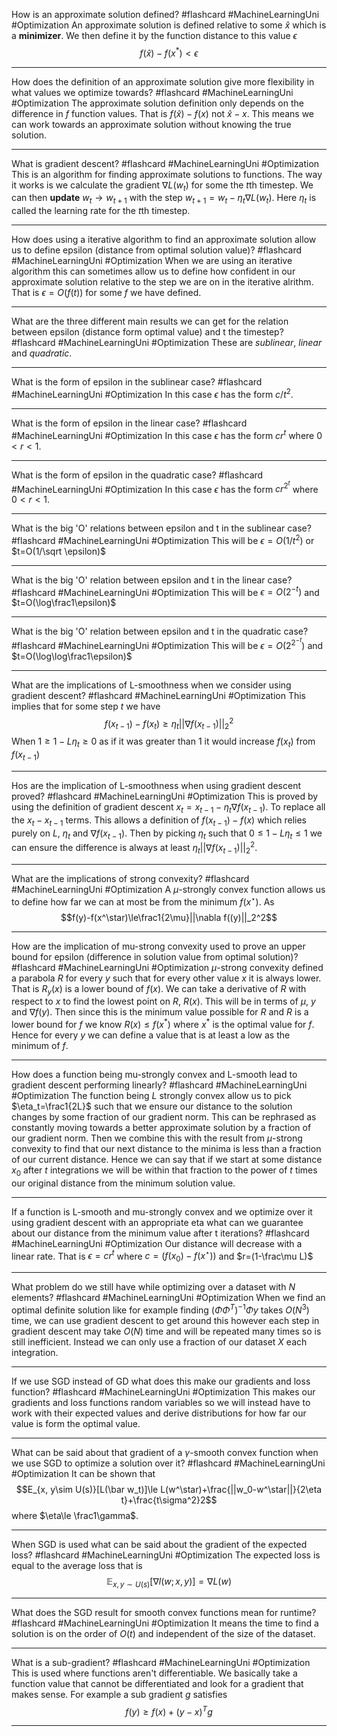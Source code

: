 How is an approximate solution defined? #flashcard #MachineLearningUni #Optimization 
	An approximate solution is defined relative to some $\hat x$ which is a **minimizer**. We then define it by the function distance to this value $\epsilon$ $$f(\hat x)-f(x^*)<\epsilon$$

---
How does the definition of an approximate solution give more flexibility in what values we optimize towards?  #flashcard #MachineLearningUni #Optimization 
	The approximate solution definition only depends on the difference in $f$ function values. That is $f(\hat x)-f(x)$ not $\hat x-x$. This means we can work towards an approximate solution without knowing the true solution.

---
What is gradient descent?  #flashcard #MachineLearningUni #Optimization 
	This is an algorithm for finding approximate solutions to functions. The way it works is we calculate the gradient $\nabla L(w_t)$ for some the $t$th timestep. We can then **update** $w_t\to w_{t+1}$ with the step $w_{t+1}=w_t-\eta_t\nabla L(w_t)$. Here $\eta_t$ is called the learning rate for the $t$th timestep.

---
How does using a iterative algorithm to find an approximate solution allow us to define epsilon (distance from optimal solution value)?  #flashcard #MachineLearningUni #Optimization 
	When we are using an iterative algorithm this can sometimes allow us to define how confident in our approximate solution relative to the step we are on in the iterative alrithm. That is $\epsilon=O(f(t))$ for some $f$ we have defined.

---
What are the three different main results we can get for the relation between epsilon (distance form optimal value) and t the timestep? #flashcard #MachineLearningUni #Optimization 
	These are *sublinear*, *linear* and *quadratic*.

---
What is the form of epsilon in the sublinear case?  #flashcard #MachineLearningUni #Optimization 
	In this case $\epsilon$ has the form $c/t^2$.

---
What is the form of epsilon in the linear case?  #flashcard #MachineLearningUni #Optimization 
	In this case $\epsilon$ has the form $cr^{t}$ where $0<r<1$.

---
What is the form of epsilon in the quadratic case?   #flashcard #MachineLearningUni #Optimization 
	In this case $\epsilon$ has the form $cr^{2^t}$ where $0<r<1$.

---
What is the big 'O' relations between epsilon and t in the sublinear case?   #flashcard #MachineLearningUni #Optimization 
	This will be $\epsilon=O(1/t^2)$ or $t=O(1/\sqrt \epsilon)$

---
What is the big 'O' relation between epsilon and t in the linear case?   #flashcard #MachineLearningUni #Optimization 
	This will be $\epsilon=O(2^{-t})$ and $t=O(\log\frac1\epsilon)$ 

---
What is the big 'O' relation between epsilon and t in the quadratic case?   #flashcard #MachineLearningUni #Optimization 
	This will be $\epsilon=O(2^{2^{-t}})$ and $t=O(\log\log\frac1\epsilon)$ 

---
What are the implications of L-smoothness when we consider using gradient descent?   #flashcard #MachineLearningUni #Optimization 
	This implies that for some step $t$ we have $$f(x_{t-1})-f(x_t)\ge\eta_t||\nabla f(x_{t-1})||_2^2$$When $1\ge 1-L\eta_t\ge 0$ as if it was greater than $1$ it would increase $f(x_t)$ from $f(x_{t-1})$

---
Hos are the implication of L-smoothness when using gradient descent proved?   #flashcard #MachineLearningUni #Optimization 
	This is proved by using the definition of gradient descent $x_t=x_{t-1}-\eta_t\nabla f(x_{t-1})$. To replace all the $x_t-x_{t-1}$ terms. This allows a definition of $f(x_{t-1})-f(x)$ which relies purely on $L$, $\eta_t$ and $\nabla f(x_{t-1})$. Then by picking $\eta_t$ such that $0\le 1-L\eta_t\le1$ we can ensure the difference is always at least $\eta_t||\nabla f(x_{t-1})||_2^2$.

---
What are the implications of strong convexity?   #flashcard #MachineLearningUni #Optimization 
	A $\mu$-strongly convex function allows us to define how far we can at most be from the minimum $f(x^\star)$. As $$f(y)-f(x^\star)\le\frac1{2\mu}||\nabla f((y)||_2^2$$

---
How are the implication of mu-strong convexity used to prove an upper bound for epsilon (difference in solution value from optimal solution)?   #flashcard #MachineLearningUni #Optimization 
	$\mu$-strong convexity defined a parabola $R$ for every $y$ such that for every other value $x$ it is always lower. That is $R_y(x)$ is a lower bound of $f(x)$. We can take a derivative of $R$ with respect to $x$ to find the lowest point on $R$, $R(x)$. This will be in terms of $\mu$, $y$ and $\nabla f(y)$. Then since this is the minimum value possible for $R$ and $R$ is a lower bound for $f$ we know $R(x)\le f(x^*)$ where $x^*$ is the optimal value for $f$. Hence for every $y$ we can define a value that is at least a low as the minimum of $f$.

---
How does a function being mu-strongly convex and L-smooth lead to gradient descent performing linearly? #flashcard #MachineLearningUni #Optimization 
	The function being $L$ strongly convex allow us to pick $\eta_t=\frac1{2L}$ such that we ensure our distance to the solution changes by some fraction of our gradient norm. This can be rephrased as constantly moving towards a better approximate solution by a fraction of our gradient norm. Then we combine this with the result from $\mu$-strong convexity to find that our next distance to the minima is less than a fraction of our current distance. Hence we can say that if we start at some distance $x_0$ after $t$ integrations we will be within that fraction to the power of $t$ times our original distance from the minimum solution value.

---
If a function is L-smooth and mu-strongly convex and we optimize over it using gradient descent with an appropriate eta what can we guarantee about our distance from the minimum value after t iterations? #flashcard #MachineLearningUni #Optimization 
	Our distance will decrease with a linear rate. That is $\epsilon=cr^t$ where $c=(f(x_0)-f(x^\star))$ and $r=(1-\frac\mu L)$

---
What problem do we still have while optimizing over a dataset with $N$ elements? #flashcard #MachineLearningUni #Optimization 
	When we find an optimal definite solution like for example finding $(\Phi\Phi^T)^{-1}\Phi y$ takes $O(N^3)$ time, we can use gradient descent to get around this however each step in gradient descent may take $O(N)$ time and will be repeated many times so is still inefficient. Instead we can only use a fraction of our dataset $X$ each integration.

---
If we use SGD instead of GD what does this make our gradients and loss function? #flashcard #MachineLearningUni #Optimization 
	This makes our gradients and loss functions random variables so we will instead have to work with their expected values and derive distributions for how far our value is form the optimal value.

---
What can be said about that gradient of a $\gamma$-smooth convex function when we use SGD to optimize a solution over it? #flashcard #MachineLearningUni #Optimization 
	It can be shown that $$E_{x, y\sim U(s)}[L(\bar w_t)]\le L(w^\star)+\frac{||w_0-w^\star||}{2\eta t}+\frac{t\sigma^2}2$$where $\eta\le \frac1\gamma$.

---
When SGD is used what can be said about the gradient of the expected loss? #flashcard #MachineLearningUni #Optimization 
	The expected loss is equal to the average loss that is $$\mathbb E_{x, y\sim U(s)}[\nabla l(w;x, y)]=\nabla L(w)$$

---
What does the SGD result for smooth convex functions mean for runtime? #flashcard #MachineLearningUni #Optimization 
	It means the time to find a solution is on the order of $O(t)$ and independent of the size of the dataset.

---
What is a sub-gradient? #flashcard #MachineLearningUni #Optimization 
	This is used where functions aren't differentiable. We basically take a function value that cannot be differentiated and look for a gradient that makes sense. For example a sub gradient $g$ satisfies $$f(y)\ge f(x)+(y-x)^Tg$$

---
